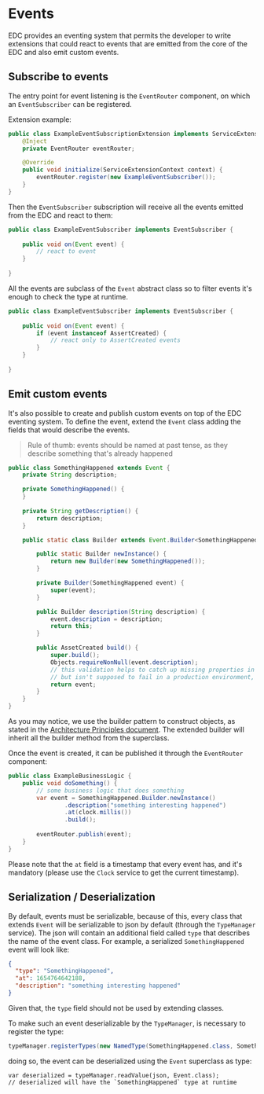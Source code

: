 # Events

EDC provides an eventing system that permits the developer to write extensions that could react to events that are 
emitted from the core of the EDC and also emit custom events.

## Subscribe to events
The entry point for event listening is the `EventRouter` component, on which an `EventSubscriber` can be registered.

Extension example:
```java
public class ExampleEventSubscriptionExtension implements ServiceExtension {
    @Inject
    private EventRouter eventRouter;

    @Override
    public void initialize(ServiceExtensionContext context) {
        eventRouter.register(new ExampleEventSubscriber());
    }
}
```

Then the `EventSubscriber` subscription will receive all the events emitted from the EDC and react to them:
```java
public class ExampleEventSubscriber implements EventSubscriber {
    
    public void on(Event event) {
        // react to event    
    }
    
}
```

All the events are subclass of the `Event` abstract class so to filter events it's enough to check the type at runtime.
```java
public class ExampleEventSubscriber implements EventSubscriber {
    
    public void on(Event event) {
        if (event instanceof AssertCreated) {
            // react only to AssertCreated events
        }
    }
    
}
```

## Emit custom events
It's also possible to create and publish custom events on top of the EDC eventing system.
To define the event, extend the `Event` class adding the fields that would describe the events.
> Rule of thumb: events should be named at past tense, as they describe something that's already happened
```java
public class SomethingHappened extends Event {
    private String description;

    private SomethingHappened() {
    }
    
    private String getDescription() {
        return description;
    }

    public static class Builder extends Event.Builder<SomethingHappened> {

        public static Builder newInstance() {
            return new Builder(new SomethingHappened());
        }

        private Builder(SomethingHappened event) {
            super(event);
        }

        public Builder description(String description) {
            event.description = description;
            return this;
        }

        public AssetCreated build() {
            super.build();
            Objects.requireNonNull(event.description);
            // this validation helps to catch up missing properties in the test phase,
            // but isn't supposed to fail in a production environment, so it's not mandatory.
            return event;
        }
    }
}
```

As you may notice, we use the builder pattern to construct objects, as stated in the [Architecture Principles document](../architecture/architecture-principles.md).
The extended builder will inherit all the builder method from the superclass.

Once the event is created, it can be published it through the `EventRouter` component:
```java
public class ExampleBusinessLogic {
    public void doSomething() {
        // some business logic that does something
        var event = SomethingHappened.Builder.newInstance()
                .description("something interesting happened")
                .at(clock.millis())
                .build();
        
        eventRouter.publish(event);
    }    
}
```
Please note that the `at` field is a timestamp that every event has, and it's mandatory 
(please use the `Clock` service to get the current timestamp).

## Serialization / Deserialization

By default, events must be serializable, because of this, every class that extends `Event` will be serializable to json by default 
(through the `TypeManager` service). 
The json will contain an additional field called `type` that describes the name of the event class. For example, a serialized `SomethingHappened`
event will look like:
```json
{
  "type": "SomethingHappened",
  "at": 1654764642188,
  "description": "something interesting happened"
}
```
Given that, the `type` field should not be used by extending classes.

To make such an event deserializable by the `TypeManager`, is necessary to register the type:
```java
typeManager.registerTypes(new NamedType(SomethingHappened.class, SomethingHappened.class.getSimpleName()));
```

doing so, the event can be deserialized using the `Event` superclass as type:
```
var deserialized = typeManager.readValue(json, Event.class);
// deserialized will have the `SomethingHappened` type at runtime
```